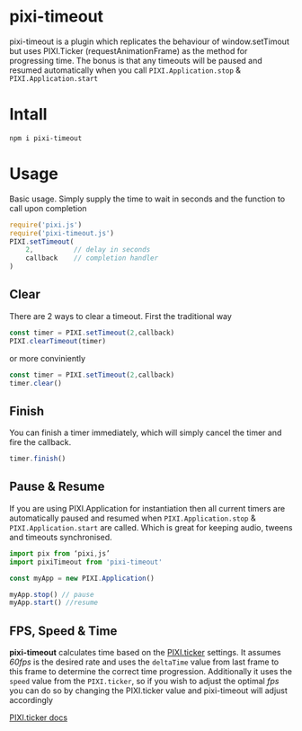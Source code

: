 # pixi-timeout

pixi-timeout is a plugin which replicates the behaviour of window.setTimout but uses PIXI.Ticker (requestAnimationFrame) as the method for progressing time. The bonus is that any timeouts will be paused and resumed automatically when you call `PIXI.Application.stop` & `PIXI.Application.start`


# Intall

```shell
npm i pixi-timeout
```

# Usage

Basic usage. Simply supply the time to wait in seconds and the function to call upon completion

```js
require('pixi.js')
require('pixi-timeout.js')
PIXI.setTimeout(
    2,          // delay in seconds
    callback    // completion handler
)
```

## Clear

There are 2 ways to clear a timeout. First the traditional way

```js
const timer = PIXI.setTimeout(2,callback)
PIXI.clearTimeout(timer)
```

or more conviniently

```js
const timer = PIXI.setTimeout(2,callback)
timer.clear()
```

## Finish

You can finish a timer immediately, which will simply cancel the timer and fire the callback.

```js
timer.finish()
```
## Pause & Resume

If you are using PIXI.Application for instantiation then all current timers are automatically paused and resumed when `PIXI.Application.stop` & `PIXI.Application.start` are called. Which is great for keeping audio, tweens and timeouts synchronised.

```js
import pix from ‘pixi,js’
import pixiTimeout from 'pixi-timeout'

const myApp = new PIXI.Application()

myApp.stop() // pause
myApp.start() //resume
```

## FPS, Speed & Time

**pixi-timeout** calculates time based on the [PIXI.ticker](http://pixijs.download/release/docs/PIXI.ticker.Ticker.html) settings. It assumes *60fps* is the desired rate and uses the `deltaTime` value from last frame to this frame to determine the correct time progression. Additionally it uses the `speed` value from the `PIXI.ticker`, so if you wish to adjust the optimal *fps* you can do so by changing the PIXI.ticker value and pixi-timeout will adjust accordingly

[PIXI.ticker docs](http://pixijs.download/release/docs/PIXI.ticker.Ticker.html)
